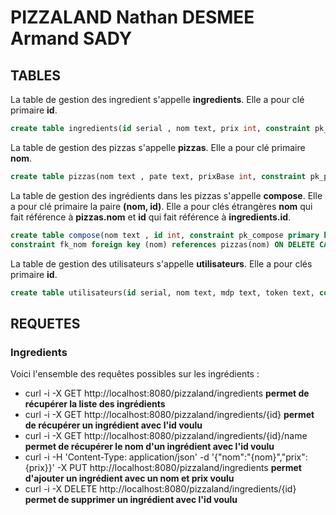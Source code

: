 # PIZZALAND Nathan DESMEE Armand SADY

## TABLES

La table de gestion des ingredient s'appelle **ingredients**.
Elle a pour clé primaire **id**.

```sql
create table ingredients(id serial , nom text, prix int, constraint pk_ingredients primary key (id));
```

La table de gestion des pizzas s'appelle **pizzas**.
Elle a pour clé primaire **nom**.

```sql
create table pizzas(nom text , pate text, prixBase int, constraint pk_pizzas primary key (nom));
```

La table de gestion des ingrédients dans les pizzas s'appelle **compose**.
Elle a pour clé primaire la paire **(nom, id)**.
Elle a pour clés étrangères **nom** qui fait référence à **pizzas.nom** et **id** qui fait référence à **ingredients.id**.

```sql
create table compose(nom text , id int, constraint pk_compose primary key (nom, id), 
constraint fk_nom foreign key (nom) references pizzas(nom) ON DELETE CASCADE ON UPDATE CASCADE, constraint fk_id foreign key (id) references ingredients(id) ON DELETE CASCADE ON UPDATE CASCADE);
```

La table de gestion des utilisateurs s'appelle **utilisateurs**.
Elle a pour clés primaire **id**.

```sql
create table utilisateurs(id serial, nom text, mdp text, token text, constraints pk_utilisateurs primary key (id));
```

## REQUETES

### Ingredients

Voici l'ensemble des requêtes possibles sur les ingrédients :

- curl -i -X GET http://localhost:8080/pizzaland/ingredients **permet de récupérer la liste des ingrédients**
- curl -i -X GET http://localhost:8080/pizzaland/ingredients/{id} **permet de récupérer un ingrédient avec l'id voulu**
- curl -i -X GET http://localhost:8080/pizzaland/ingredients/{id}/name **permet de récupérer le nom d'un ingrédient avec l'id voulu**
- curl -i -H 'Content-Type: application/json' -d '{"nom":"{nom}","prix":{prix}}' -X PUT http://localhost:8080/pizzaland/ingredients **permet d'ajouter un ingrédient avec un nom et prix voulu**
- curl -i -X DELETE http://localhost:8080/pizzaland/ingredients/{id} **permet de supprimer un ingrédient avec l'id voulu**